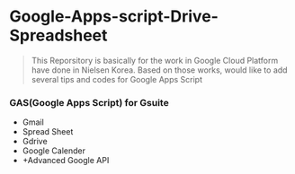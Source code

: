 # Google-Apps-script-Drive-Spreadsheet
> This Reporsitory is basically for the work in Google Cloud Platform have done in Nielsen Korea.
> Based on those works, would like to add several tips and codes for Google Apps Script

### GAS(Google Apps Script) for Gsuite
- Gmail
- Spread Sheet
- Gdrive
- Google Calender
- +Advanced Google API
